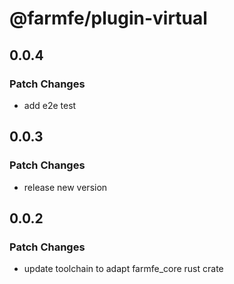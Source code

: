 # @farmfe/plugin-virtual

## 0.0.4

### Patch Changes

- add e2e test

## 0.0.3

### Patch Changes

- release new version

## 0.0.2

### Patch Changes

- update toolchain to adapt farmfe_core rust crate
